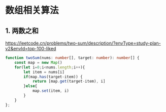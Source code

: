 # 数组相关算法

## 1. 两数之和

https://leetcode.cn/problems/two-sum/description/?envType=study-plan-v2&envId=top-100-liked

```ts
function twoSum(nums: number[], target: number): number[] {
    const map = new Map()
    for(let i=0;i<nums.length;i++){
        let item = nums[i]
        if(map.has(target-item)) {
            return [map.get(target-item), i]
        }else{
            map.set(item, i)
        }
    }
};
```

